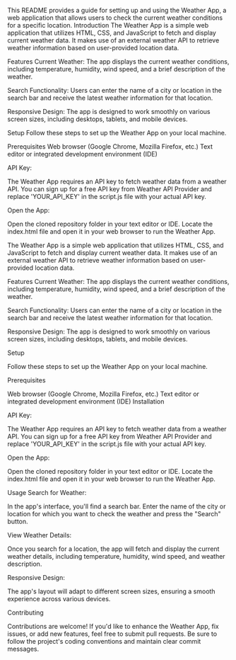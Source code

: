 This README provides a guide for setting up and using the Weather App, a web application that allows users to check the current weather conditions for a specific location.
Introduction
The Weather App is a simple web application that utilizes HTML, CSS, and JavaScript to fetch and display current weather data. It makes use of an external weather API to retrieve weather information based on user-provided location data.

Features
Current Weather: The app displays the current weather conditions, including temperature, humidity, wind speed, and a brief description of the weather.

Search Functionality: Users can enter the name of a city or location in the search bar and receive the latest weather information for that location.

Responsive Design: The app is designed to work smoothly on various screen sizes, including desktops, tablets, and mobile devices.

Setup
Follow these steps to set up the Weather App on your local machine.

Prerequisites
Web browser (Google Chrome, Mozilla Firefox, etc.)
Text editor or integrated development environment (IDE)

API Key:

The Weather App requires an API key to fetch weather data from a weather API. You can sign up for a free API key from Weather API Provider and replace 'YOUR_API_KEY' in the script.js file with your actual API key.

Open the App:

Open the cloned repository folder in your text editor or IDE. Locate the index.html file and open it in your web browser to run the Weather App.

The Weather App is a simple web application that utilizes HTML, CSS, and JavaScript to fetch and display current weather data. It makes use of an external weather API to retrieve weather information based on user-provided location data.

Features
Current Weather: The app displays the current weather conditions, including temperature, humidity, wind speed, and a brief description of the weather.

Search Functionality: Users can enter the name of a city or location in the search bar and receive the latest weather information for that location.

Responsive Design: The app is designed to work smoothly on various screen sizes, including desktops, tablets, and mobile devices.

Setup

Follow these steps to set up the Weather App on your local machine.

Prerequisites

Web browser (Google Chrome, Mozilla Firefox, etc.)
Text editor or integrated development environment (IDE)
Installation

API Key:

The Weather App requires an API key to fetch weather data from a weather API. You can sign up for a free API key from Weather API Provider and replace 'YOUR_API_KEY' in the script.js file with your actual API key.

Open the App:

Open the cloned repository folder in your text editor or IDE. Locate the index.html file and open it in your web browser to run the Weather App.

Usage
Search for Weather:

In the app's interface, you'll find a search bar. Enter the name of the city or location for which you want to check the weather and press the "Search" button.

View Weather Details:

Once you search for a location, the app will fetch and display the current weather details, including temperature, humidity, wind speed, and weather description.

Responsive Design:

The app's layout will adapt to different screen sizes, ensuring a smooth experience across various devices.

Contributing

Contributions are welcome! If you'd like to enhance the Weather App, fix issues, or add new features, feel free to submit pull requests. Be sure to follow the project's coding conventions and maintain clear commit messages.
